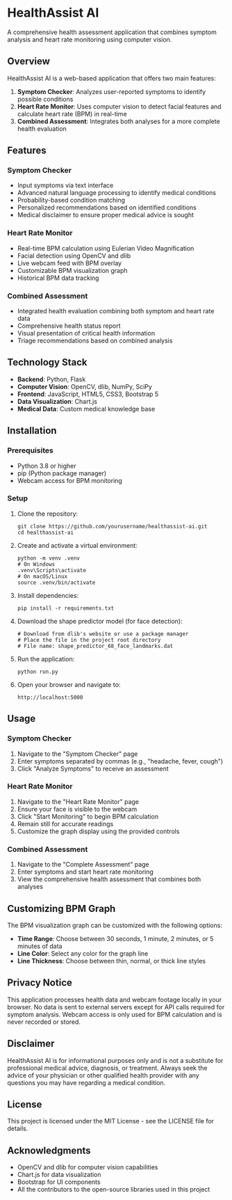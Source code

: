 # HealthAssist AI

A comprehensive health assessment application that combines symptom analysis and heart rate monitoring using computer vision.

## Overview

HealthAssist AI is a web-based application that offers two main features:
1. **Symptom Checker**: Analyzes user-reported symptoms to identify possible conditions
2. **Heart Rate Monitor**: Uses computer vision to detect facial features and calculate heart rate (BPM) in real-time
3. **Combined Assessment**: Integrates both analyses for a more complete health evaluation

## Features

### Symptom Checker
- Input symptoms via text interface
- Advanced natural language processing to identify medical conditions
- Probability-based condition matching
- Personalized recommendations based on identified conditions
- Medical disclaimer to ensure proper medical advice is sought

### Heart Rate Monitor
- Real-time BPM calculation using Eulerian Video Magnification
- Facial detection using OpenCV and dlib
- Live webcam feed with BPM overlay
- Customizable BPM visualization graph
- Historical BPM data tracking

### Combined Assessment
- Integrated health evaluation combining both symptom and heart rate data
- Comprehensive health status report
- Visual presentation of critical health information
- Triage recommendations based on combined analysis

## Technology Stack

- **Backend**: Python, Flask
- **Computer Vision**: OpenCV, dlib, NumPy, SciPy
- **Frontend**: JavaScript, HTML5, CSS3, Bootstrap 5
- **Data Visualization**: Chart.js
- **Medical Data**: Custom medical knowledge base

## Installation

### Prerequisites
- Python 3.8 or higher
- pip (Python package manager)
- Webcam access for BPM monitoring

### Setup

1. Clone the repository:
   ```
   git clone https://github.com/yourusername/healthassist-ai.git
   cd healthassist-ai
   ```

2. Create and activate a virtual environment:
   ```
   python -m venv .venv
   # On Windows
   .venv\Scripts\activate
   # On macOS/Linux
   source .venv/bin/activate
   ```

3. Install dependencies:
   ```
   pip install -r requirements.txt
   ```

4. Download the shape predictor model (for face detection):
   ```
   # Download from dlib's website or use a package manager
   # Place the file in the project root directory
   # File name: shape_predictor_68_face_landmarks.dat
   ```

5. Run the application:
   ```
   python run.py
   ```

6. Open your browser and navigate to:
   ```
   http://localhost:5000
   ```

## Usage

### Symptom Checker
1. Navigate to the "Symptom Checker" page
2. Enter symptoms separated by commas (e.g., "headache, fever, cough")
3. Click "Analyze Symptoms" to receive an assessment

### Heart Rate Monitor
1. Navigate to the "Heart Rate Monitor" page
2. Ensure your face is visible to the webcam
3. Click "Start Monitoring" to begin BPM calculation
4. Remain still for accurate readings
5. Customize the graph display using the provided controls

### Combined Assessment
1. Navigate to the "Complete Assessment" page
2. Enter symptoms and start heart rate monitoring
3. View the comprehensive health assessment that combines both analyses

## Customizing BPM Graph

The BPM visualization graph can be customized with the following options:

- **Time Range**: Choose between 30 seconds, 1 minute, 2 minutes, or 5 minutes of data
- **Line Color**: Select any color for the graph line
- **Line Thickness**: Choose between thin, normal, or thick line styles

## Privacy Notice

This application processes health data and webcam footage locally in your browser. No data is sent to external servers except for API calls required for symptom analysis. Webcam access is only used for BPM calculation and is never recorded or stored.

## Disclaimer

HealthAssist AI is for informational purposes only and is not a substitute for professional medical advice, diagnosis, or treatment. Always seek the advice of your physician or other qualified health provider with any questions you may have regarding a medical condition.

## License

This project is licensed under the MIT License - see the LICENSE file for details.

## Acknowledgments

- OpenCV and dlib for computer vision capabilities
- Chart.js for data visualization
- Bootstrap for UI components
- All the contributors to the open-source libraries used in this project 